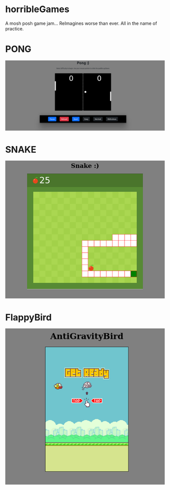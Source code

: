 # horribleGames
A mosh posh game jam... ReImagines worse than ever. All in the name of practice. 

# PONG

![Alt text](/pongImg.png?raw=true "Optional Title")

# SNAKE

![Alt text](snake/snakegame.png?raw=true "Optional Title")

# FlappyBird
![Alt text](flappyBird/antiGravityBird.png?raw=true "Optional Title")
